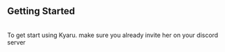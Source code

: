 ## Getting Started
<br>
To get start using Kyaru. make sure you already invite her on your discord server